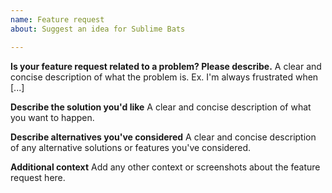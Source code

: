 ```yaml
---
name: Feature request
about: Suggest an idea for Sublime Bats

---
```


**Is your feature request related to a problem? Please describe.**
A clear and concise description of what the problem is.
Ex. I'm always frustrated when [...]

**Describe the solution you'd like**
A clear and concise description of what you want to happen.

**Describe alternatives you've considered**
A clear and concise description of any alternative solutions or
features you've considered.

**Additional context**
Add any other context or screenshots about the feature request here.
